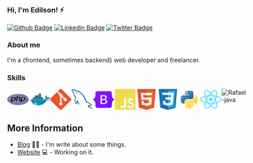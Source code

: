 # <h3>Hi, I'm Edilson! ⚡</h3>

[![Github Badge](https://img.shields.io/badge/-Github-000?style=flat-square&logo=Github&logoColor=white&link=https://github.com/edilsonbaggio)](https://github.com/edilsonbaggio)
[![Linkedin Badge](https://img.shields.io/badge/-LinkedIn-blue?style=flat-square&logo=Linkedin&logoColor=white&link=https://www.linkedin.com/in/edilsoncicero/)](https://www.linkedin.com/in/edilsoncicero/)
[![Twitter Badge](https://img.shields.io/badge/-Twitter-1ca0f1?style=flat-square&labelColor=1ca0f1&logo=twitter&logoColor=white&link=https://twitter.com/edilsoncicero)](https://twitter.com/edilsoncicero)

### About me
I'm a {frontend, sometimes backend} web developer and freelancer.

### Skills
<div style="display:flex;">
 <img align="center" alt="Rafael-php" height="50" width="60" src="https://raw.githubusercontent.com/devicons/devicon/master/icons/php/php-original.svg">
 <img align="center" alt="Rafael-php" height="50" width="60" src="https://raw.githubusercontent.com/devicons/devicon/master/icons/docker/docker-original.svg">
 <img align="center" height="50" width="60" src="https://raw.githubusercontent.com/devicons/devicon/master/icons/git/git-original.svg">
 <img align="center" height="50" width="60" src="https://raw.githubusercontent.com/devicons/devicon/master/icons/mysql/mysql-original.svg">
 <img align="center" alt="Rafael-bootstrap" height="50" width="60" src="https://raw.githubusercontent.com/devicons/devicon/master/icons/bootstrap/bootstrap-original.svg">
 
 <img align="center" alt="Rafael-Js" height="50" width="60" src="https://raw.githubusercontent.com/devicons/devicon/master/icons/javascript/javascript-plain.svg">
 <img align="center" alt="Rafael-HTML" height="50" width="60" src="https://raw.githubusercontent.com/devicons/devicon/master/icons/html5/html5-original.svg"> 
 <img align="center"  alt="Rafael-CSS" height="50" width="60" src="https://raw.githubusercontent.com/devicons/devicon/master/icons/css3/css3-original.svg">
 <img align="center" alt="Rafael-Python" height="50" width="60" src="https://raw.githubusercontent.com/devicons/devicon/master/icons/python/python-original.svg">
 <img align="center" alt="Rafael-jupyter" height="50" width="60" src="https://raw.githubusercontent.com/devicons/devicon/master/icons/react/react-original.svg">
 <img align="center" alt="Rafael-java" height="50" width="60" src="https://raw.githubusercontent.com/devicons/devicon/master/icons/vue/vue-original.svg">
</div>

## More Information
- [Blog](https://edilsonsantos.website/) ✍🏼 - I'm write about some things.
- [Website](https://edilsonsantos.website/) 💻 - Working on it.


<!--
**EdilsonBaggio/edilsonbaggio** is a ✨ _special_ ✨ repository because its `README.md` (this file) appears on your GitHub profile.

Here are some ideas to get you started:

- 🔭 I’m currently working on ...
- 🌱 I’m currently learning ...
- 👯 I’m looking to collaborate on ...
- 🤔 I’m looking for help with ...
- 💬 Ask me about ...
- 📫 How to reach me: ...
- 😄 Pronouns: ...
- ⚡ Fun fact: ...
-->
